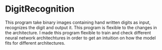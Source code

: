 # DigitRecognition

This program take binary images containing hand written digits as input, recognizes the digit and output it. This program is flexible to the changes in the architecture. I made this program flexible to train and check different neural network architechtures in order to get an intuition on how the model fits for different architectures.
